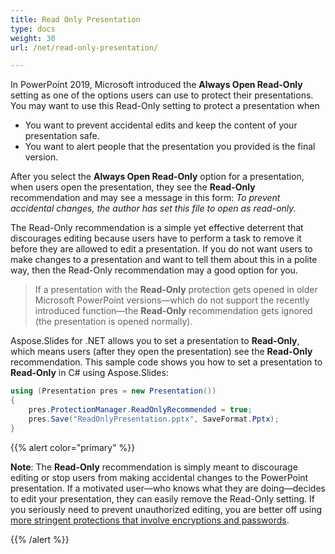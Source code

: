 ```yaml
---
title: Read Only Presentation
type: docs
weight: 30
url: /net/read-only-presentation/

---
```


In PowerPoint 2019, Microsoft introduced the **Always Open Read-Only** setting as one of the options users can use to protect their presentations. You may want to use this Read-Only setting to protect a presentation when

- You want to prevent accidental edits and keep the content of your presentation safe. 
- You want to alert people that the presentation you provided is the final version. 

After you select the **Always Open Read-Only** option for a presentation, when users open the presentation, they see the **Read-Only** recommendation and may see a message in this form: *To prevent accidental changes, the author has set this file to open as read-only.*

The Read-Only recommendation is a simple yet effective deterrent that discourages editing because users have to perform a task to remove it before they are allowed to edit a presentation. If you do not want users to make changes to a presentation and want to tell them about this in a polite way, then the Read-Only recommendation may a good option for you. 

> If a presentation with the **Read-Only** protection gets opened in older Microsoft PowerPoint versions—which do not support the recently introduced function—the **Read-Only** recommendation gets ignored (the presentation is opened normally).

Aspose.Slides for .NET allows you to set a presentation to **Read-Only**, which means users (after they open the presentation) see the **Read-Only** recommendation. This sample code shows you how to set a presentation to **Read-Only** in C# using Aspose.Slides:

```c#
using (Presentation pres = new Presentation())
{
    pres.ProtectionManager.ReadOnlyRecommended = true;
    pres.Save("ReadOnlyPresentation.pptx", SaveFormat.Pptx);
}
```



{{% alert color="primary" %}} 

**Note**: The **Read-Only** recommendation is simply meant to discourage editing or stop users from making accidental changes to the PowerPoint presentation. If a motivated user—who knows what they are doing—decides to edit your presentation, they can easily remove the Read-Only setting. If you seriously need to prevent unauthorized editing, you are better off using [more stringent protections that involve encryptions and passwords](https://docs.aspose.com/slides/net/password-protected-presentation/). 

{{% /alert %}} 
